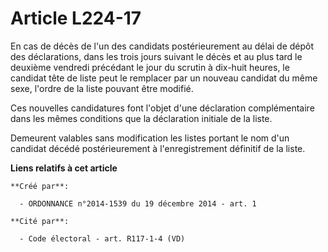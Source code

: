 # Article L224-17

En cas de décès de l'un des candidats postérieurement au délai de dépôt des déclarations, dans les trois jours suivant le
décès et au plus tard le deuxième vendredi précédant le jour du scrutin à dix-huit heures, le candidat tête de liste peut le
remplacer par un nouveau candidat du même sexe, l'ordre de la liste pouvant être modifié.

Ces nouvelles candidatures font l'objet d'une déclaration complémentaire dans les mêmes conditions que la déclaration
initiale de la liste.

Demeurent valables sans modification les listes portant le nom d'un candidat décédé postérieurement à l'enregistrement
définitif de la liste.

**Liens relatifs à cet article**

	**Créé par**:

	  - ORDONNANCE n°2014-1539 du 19 décembre 2014 - art. 1

	**Cité par**:

	  - Code électoral - art. R117-1-4 (VD)
